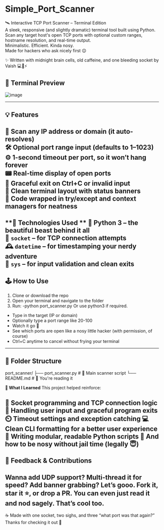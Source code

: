 # Simple_Port_Scanner
🛰️ Interactive TCP Port Scanner – Terminal Edition  
A sleek, responsive (and slightly dramatic) terminal tool built using Python.  
Scan any target host's open TCP ports with optional custom ranges, hostname resolution, and real-time output.  
Minimalistic. Efficient. Kinda nosy.  
Made for hackers who ask nicely first 😌

✨ Written with midnight brain cells, old caffeine, and one bleeding socket by Vaish 💻🐍⚡

**📸 Terminal Preview**
---

![image](https://github.com/user-attachments/assets/35b95d3c-3913-4776-b080-adc1faed561d)

---

**💡 Features**
---
🔎 Scan any IP address or domain (it auto-resolves)  
🛠️ Optional port range input (defaults to 1–1023)  
⚙️ 1-second timeout per port, so it won’t hang forever  
📟 Real-time display of open ports  
🚫 Graceful exit on Ctrl+C or invalid input  
📄 Clean terminal layout with status banners  
🧼 Code wrapped in try/except and context managers for neatness
---
**🚀 Technologies Used  **
🐍 Python 3 – the beautiful beast behind it all  
🔌 `socket` – for TCP connection attempts  
🕰️ `datetime` – for timestamping your nerdy adventure  
🧠 `sys` – for input validation and clean exits  
---

**🕹️ How to Use**
---

1. Clone or download the repo  
2. Open your terminal and navigate to the folder  
3. Run:
 -python port_scanner.py Or use python3 if required.
 - Type in the target (IP or domain)
 - Optionally type a port range like 20-100
 - Watch it go 📡
 - See which ports are open like a nosy little hacker (with permission, of course)
 - Ctrl+C anytime to cancel without frying your terminal
---

**📂 Folder Structure**
---

port_scanner/
├── port_scanner.py   # 🧠 Main scanner script
└── README.md         # 📄 You're reading it


**🧠 What I Learned**
This project helped reinforce:

📡 Socket programming and TCP connection logic
🛑 Handling user input and graceful program exits
⏲️ Timeout settings and exception catching
💻 Clean CLI formatting for a better user experience
🧼 Writing modular, readable Python scripts
🧠 And how to be nosy without jail time (legally 😇)
---
**💬 Feedback & Contributions**
---
Wanna add UDP support? Multi-thread it for speed? Add banner grabbing?
Let’s gooo. Fork it, star it ⭐, or drop a PR.
You can even just read it and nod sagely. That’s cool too.
---

☕ Made with one socket, two sighs, and three “what port was that again?”
Thanks for checking it out 💙

